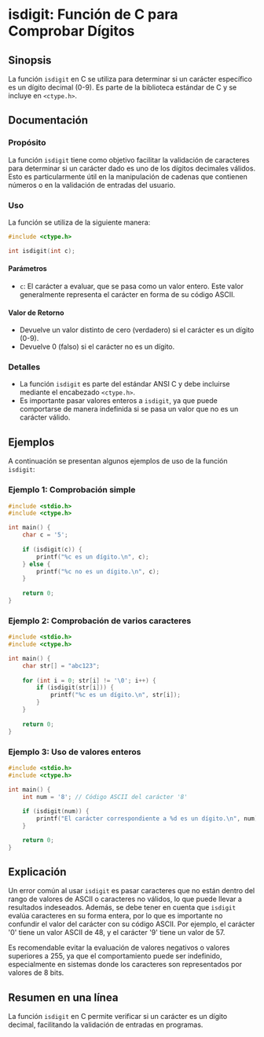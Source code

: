 <!--
Meta Description: # isdigit: Función de C para Comprobar Dígitos ## Sinopsis La función `isdigit` en C se utiliza para determinar si un carácter específico es un dígito...
Meta Keywords: isdigit, carácter, que, dígito, valor
-->

# isdigit: Función de C para Comprobar Dígitos

## Sinopsis
La función `isdigit` en C se utiliza para determinar si un carácter específico es un dígito decimal (0-9). Es parte de la biblioteca estándar de C y se incluye en `<ctype.h>`.

## Documentación
### Propósito
La función `isdigit` tiene como objetivo facilitar la validación de caracteres para determinar si un carácter dado es uno de los dígitos decimales válidos. Esto es particularmente útil en la manipulación de cadenas que contienen números o en la validación de entradas del usuario.

### Uso
La función se utiliza de la siguiente manera:

```c
#include <ctype.h>

int isdigit(int c);
```

#### Parámetros
- `c`: El carácter a evaluar, que se pasa como un valor entero. Este valor generalmente representa el carácter en forma de su código ASCII.

#### Valor de Retorno
- Devuelve un valor distinto de cero (verdadero) si el carácter es un dígito (0-9).
- Devuelve 0 (falso) si el carácter no es un dígito.

### Detalles
- La función `isdigit` es parte del estándar ANSI C y debe incluirse mediante el encabezado `<ctype.h>`.
- Es importante pasar valores enteros a `isdigit`, ya que puede comportarse de manera indefinida si se pasa un valor que no es un carácter válido.

## Ejemplos
A continuación se presentan algunos ejemplos de uso de la función `isdigit`:

### Ejemplo 1: Comprobación simple
```c
#include <stdio.h>
#include <ctype.h>

int main() {
    char c = '5';
    
    if (isdigit(c)) {
        printf("%c es un dígito.\n", c);
    } else {
        printf("%c no es un dígito.\n", c);
    }
    
    return 0;
}
```

### Ejemplo 2: Comprobación de varios caracteres
```c
#include <stdio.h>
#include <ctype.h>

int main() {
    char str[] = "abc123";
    
    for (int i = 0; str[i] != '\0'; i++) {
        if (isdigit(str[i])) {
            printf("%c es un dígito.\n", str[i]);
        }
    }
    
    return 0;
}
```

### Ejemplo 3: Uso de valores enteros
```c
#include <stdio.h>
#include <ctype.h>

int main() {
    int num = '8'; // Código ASCII del carácter '8'
    
    if (isdigit(num)) {
        printf("El carácter correspondiente a %d es un dígito.\n", num);
    }

    return 0;
}
```

## Explicación
Un error común al usar `isdigit` es pasar caracteres que no están dentro del rango de valores de ASCII o caracteres no válidos, lo que puede llevar a resultados indeseados. Además, se debe tener en cuenta que `isdigit` evalúa caracteres en su forma entera, por lo que es importante no confundir el valor del carácter con su código ASCII. Por ejemplo, el carácter '0' tiene un valor ASCII de 48, y el carácter '9' tiene un valor de 57.

Es recomendable evitar la evaluación de valores negativos o valores superiores a 255, ya que el comportamiento puede ser indefinido, especialmente en sistemas donde los caracteres son representados por valores de 8 bits.

## Resumen en una línea
La función `isdigit` en C permite verificar si un carácter es un dígito decimal, facilitando la validación de entradas en programas.